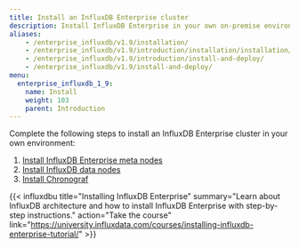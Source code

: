 ```yaml
---
title: Install an InfluxDB Enterprise cluster
description: Install InfluxDB Enterprise in your own on-premise environment.
aliases:
    - /enterprise_influxdb/v1.9/installation/
    - /enterprise_influxdb/v1.9/introduction/installation/installation/
    - /enterprise_influxdb/v1.9/introduction/install-and-deploy/
    - /enterprise_influxdb/v1.9/install-and-deploy/
menu:
  enterprise_influxdb_1_9:
    name: Install
    weight: 103
    parent: Introduction
---
```


Complete the following steps to install an InfluxDB Enterprise cluster in your own environment:

1. [Install InfluxDB Enterprise meta nodes](/enterprise_influxdb/v1.9/introduction/installation/installation/meta_node_installation/)
2. [Install InfluxDB data nodes](/enterprise_influxdb/v1.9/introduction/installation/installation/data_node_installation/)
3. [Install Chronograf](/enterprise_influxdb/v1.9/introduction/installation/installation/chrono_install/)

{{< influxdbu title="Installing InfluxDB Enterprise" summary="Learn about InfluxDB architecture and how to install InfluxDB Enterprise with step-by-step instructions." action="Take the course" link="https://university.influxdata.com/courses/installing-influxdb-enterprise-tutorial/" >}}
